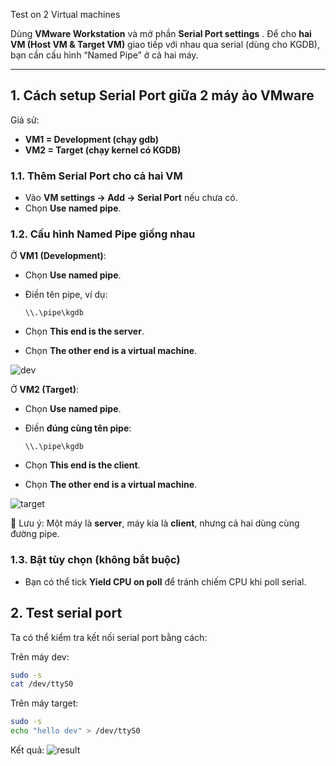 Test on 2 Virtual machines

Dùng **VMware Workstation** và mở phần **Serial Port settings** .
Để cho **hai VM (Host VM & Target VM)** giao tiếp với nhau qua serial (dùng cho KGDB), bạn cần cấu hình “Named Pipe” ở cả hai máy.

---

## 1. Cách setup Serial Port giữa 2 máy ảo VMware

Giả sử:

* **VM1 = Development (chạy gdb)**
* **VM2 = Target (chạy kernel có KGDB)**

### 1.1. Thêm Serial Port cho cả hai VM

* Vào **VM settings → Add → Serial Port** nếu chưa có.
* Chọn **Use named pipe**.

### 1.2. Cấu hình Named Pipe giống nhau

Ở **VM1 (Development)**:

* Chọn **Use named pipe**.
* Điền tên pipe, ví dụ:

  ```
  \\.\pipe\kgdb
  ```
* Chọn **This end is the server**.
* Chọn **The other end is a virtual machine**.

![dev](https://toanonestar.github.io/KGDB-note/image-scp/dev.png)

Ở **VM2 (Target)**:

* Chọn **Use named pipe**.
* Điền **đúng cùng tên pipe**:

  ```
  \\.\pipe\kgdb
  ```
* Chọn **This end is the client**.
* Chọn **The other end is a virtual machine**.

![target](https://toanonestar.github.io/KGDB-note/image-scp/target.png)

📌 Lưu ý: Một máy là **server**, máy kia là **client**, nhưng cả hai dùng cùng đường pipe.

###  1.3. Bật tùy chọn (không bắt buộc)

* Bạn có thể tick **Yield CPU on poll** để tránh chiếm CPU khi poll serial.

## 2. Test serial port
Ta có thể kiểm tra kết nối serial port bằng cách:

Trên máy dev:
```bash
sudo -s
cat /dev/ttyS0
```

Trên máy target:
```bash
sudo -s
echo "hello dev" > /dev/ttyS0
```

Kết quả:
![result](https://toanonestar.github.io/KGDB-note/image-scp/result.png)